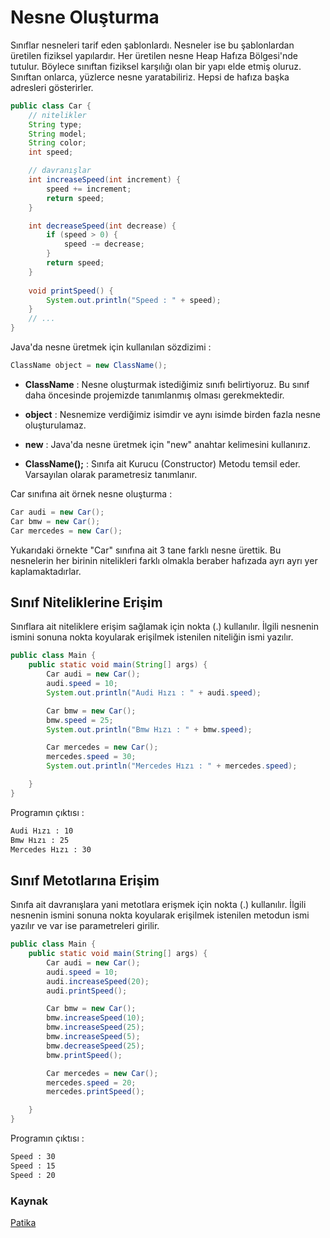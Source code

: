 # Nesne Oluşturma

Sınıflar nesneleri tarif eden şablonlardı. Nesneler ise bu şablonlardan üretilen fiziksel yapılardır. Her üretilen nesne Heap Hafıza Bölgesi'nde tutulur. Böylece sınıftan fiziksel karşılığı olan bir yapı elde etmiş oluruz. Sınıftan onlarca, yüzlerce nesne yaratabiliriz. Hepsi de hafıza başka adresleri gösterirler.

```java
public class Car {
    // nitelikler
    String type;
    String model;
    String color;
    int speed;

    // davranışlar
    int increaseSpeed(int increment) {
        speed += increment;
        return speed;
    }

    int decreaseSpeed(int decrease) {
        if (speed > 0) {
            speed -= decrease;
        }
        return speed;
    }
    
    void printSpeed() {
        System.out.println("Speed : " + speed);
    }
    // ...
}
```

Java'da nesne üretmek için kullanılan sözdizimi :

```java
ClassName object = new ClassName();  
```

* **ClassName** : Nesne oluşturmak istediğimiz sınıfı belirtiyoruz. Bu sınıf daha öncesinde projemizde tanımlanmış olması gerekmektedir.

* **object** : Nesnemize verdiğimiz isimdir ve aynı isimde birden fazla nesne oluşturulamaz.

* **new** : Java'da nesne üretmek için "new" anahtar kelimesini kullanırız.

* **ClassName();** : Sınıfa ait Kurucu (Constructor) Metodu temsil eder. Varsayılan olarak parametresiz tanımlanır.

Car sınıfına ait örnek nesne oluşturma :

```java
Car audi = new Car();
Car bmw = new Car();
Car mercedes = new Car();
```

Yukarıdaki örnekte "Car" sınıfına ait 3 tane farklı nesne ürettik. Bu nesnelerin her birinin nitelikleri farklı olmakla beraber hafızada ayrı ayrı yer kaplamaktadırlar.

## Sınıf Niteliklerine Erişim

Sınıflara ait niteliklere erişim sağlamak için nokta (.) kullanılır. İlgili nesnenin ismini sonuna nokta koyularak erişilmek istenilen niteliğin ismi yazılır.

```java
public class Main {
    public static void main(String[] args) {
        Car audi = new Car();
        audi.speed = 10;
        System.out.println("Audi Hızı : " + audi.speed);

        Car bmw = new Car();
        bmw.speed = 25;
        System.out.println("Bmw Hızı : " + bmw.speed);

        Car mercedes = new Car();
        mercedes.speed = 30;
        System.out.println("Mercedes Hızı : " + mercedes.speed);

    }
}
```

Programın çıktısı :

```txt
Audi Hızı : 10
Bmw Hızı : 25
Mercedes Hızı : 30
```

## Sınıf Metotlarına Erişim

Sınıfa ait davranışlara yani metotlara erişmek için nokta (.) kullanılır. İlgili nesnenin ismini sonuna nokta koyularak erişilmek istenilen metodun ismi yazılır ve var ise parametreleri girilir.

```java
public class Main {
    public static void main(String[] args) {
        Car audi = new Car();
        audi.speed = 10;
        audi.increaseSpeed(20);
        audi.printSpeed();

        Car bmw = new Car();
        bmw.increaseSpeed(10);
        bmw.increaseSpeed(25);
        bmw.increaseSpeed(5);
        bmw.decreaseSpeed(25);
        bmw.printSpeed();

        Car mercedes = new Car();
        mercedes.speed = 20;
        mercedes.printSpeed();

    }
}
```

Programın çıktısı :

```txt
Speed : 30
Speed : 15
Speed : 20
```

### Kaynak

[Patika](https://app.patika.dev/moduller/java101/object)

